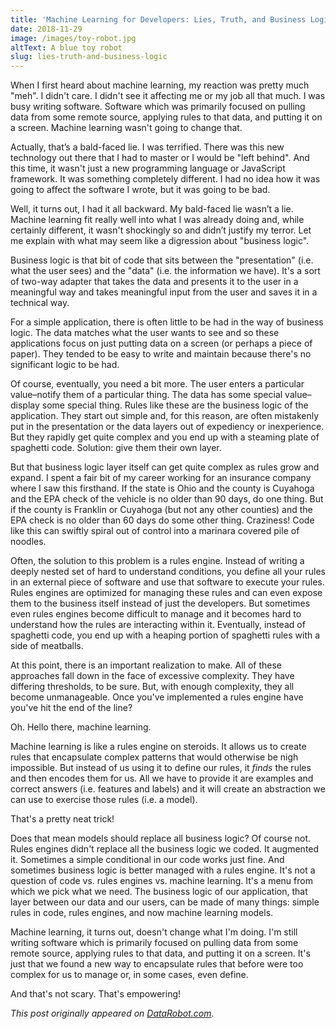 ```yaml
---
title: 'Machine Learning for Developers: Lies, Truth, and Business Logic'
date: 2018-11-29
image: /images/toy-robot.jpg
altText: A blue toy robot
slug: lies-truth-and-business-logic
---
```


When I first heard about machine learning, my reaction was pretty much "meh". I didn't care. I didn't see it affecting me or my job all that much. I was busy writing software. Software which was primarily focused on pulling data from some remote source, applying rules to that data, and putting it on a screen. Machine learning wasn't going to change that.

Actually, that’s a bald-faced lie. I was terrified. There was this new technology out there that I had to master or I would be "left behind". And this time, it wasn't just a new programming language or JavaScript framework. It was something completely different. I had no idea how it was going to affect the software I wrote, but it was going to be bad.

Well, it turns out, I had it all backward. My bald-faced lie wasn’t a lie. Machine learning fit really well into what I was already doing and, while certainly different, it wasn't shockingly so and didn’t justify my terror. Let me explain with what may seem like a digression about "business logic".

Business logic is that bit of code that sits between the "presentation" (i.e. what the user sees) and the "data" (i.e. the information we have). It's a sort of two-way adapter that takes the data and presents it to the user in a meaningful way and takes meaningful input from the user and saves it in a technical way.

For a simple application, there is often little to be had in the way of business logic. The data matches what the user wants to see and so these applications focus on just putting data on a screen (or perhaps a piece of paper). They tended to be easy to write and maintain because there's no significant logic to be had.

Of course, eventually, you need a bit more. The user enters a particular value–notify them of a particular thing. The data has some special value–display some special thing. Rules like these are the business logic of the application. They start out simple and, for this reason, are often mistakenly put in the presentation or the data layers out of expediency or inexperience. But they rapidly get quite complex and you end up with a steaming plate of spaghetti code. Solution: give them their own layer.

But that business logic layer itself can get quite complex as rules grow and expand. I spent a fair bit of my career working for an insurance company where I saw this firsthand. If the state is Ohio and the county is Cuyahoga and the EPA check of the vehicle is no older than 90 days, do one thing. But if the county is Franklin or Cuyahoga (but not any other counties) and the EPA check is no older than 60 days do some other thing. Craziness! Code like this can swiftly spiral out of control into a marinara covered pile of noodles.

Often, the solution to this problem is a rules engine. Instead of writing a deeply nested set of hard to understand conditions, you define all your rules in an external piece of software and use that software to execute your rules. Rules engines are optimized for managing these rules and can even expose them to the business itself instead of just the developers. But sometimes even rules engines become difficult to manage and it becomes hard to understand how the rules are interacting within it. Eventually, instead of spaghetti code, you end up with a heaping portion of spaghetti rules with a side of meatballs.

At this point, there is an important realization to make. All of these approaches fall down in the face of excessive complexity. They have differing thresholds, to be sure. But, with enough complexity, they all become unmanageable. Once you've implemented a rules engine have you've hit the end of the line?

Oh. Hello there, machine learning.

Machine learning is like a rules engine on steroids. It allows us to create rules that encapsulate complex patterns that would otherwise be nigh impossible. But instead of us using it to define our rules, it _finds_ the rules and then encodes them for us. All we have to provide it are examples and correct answers (i.e. features and labels) and it will create an abstraction we can use to exercise those rules (i.e. a model).

That's a pretty neat trick!

Does that mean models should replace all business logic? Of course not. Rules engines didn't replace all the business logic we coded. It augmented it. Sometimes a simple conditional in our code works just fine. And sometimes business logic is better managed with a rules engine. It's not a question of code vs. rules engines vs. machine learning. It's a menu from which we pick what we need. The business logic of our application, that layer between our data and our users, can be made of many things: simple rules in code, rules engines, and now machine learning models.

Machine learning, it turns out, doesn't change what I'm doing. I'm still writing software which is primarily focused on pulling data from some remote source, applying rules to that data, and putting it on a screen. It's just that we found a new way to encapsulate rules that before were too complex for us to manage or, in some cases, even define.

And that's not scary. That's empowering!

_This post originally appeared on [DataRobot.com](https://blog.datarobot.com/machine-learning-for-developers-lies-truth-and-business-logic)._
